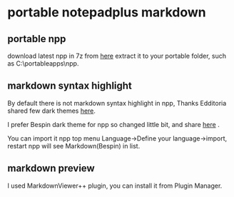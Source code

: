 # portable notepadplus markdown

## portable npp
download latest npp in 7z from [here](https://notepad-plus-plus.org/download/v7.5.1.html)
extract it to your portable folder, such as C:\portableapps\npp.

## markdown syntax highlight 
By default there is not markdown syntax highlight in npp, Thanks Edditoria shared few dark themes [here](https://github.com/Edditoria/markdown-plus-plus).

I prefer Bespin dark theme for npp so changed little bit, and share [here](https://github.com/robertluwang/npp/blob/master/userDefineLang_markdown_bespin.xml)  .

You can import it npp top menu Language->Define your language->import, restart npp will see Markdown(Bespin) in list.

## markdown preview
I used MarkdownViewer++ plugin, you can install it from Plugin Manager.
